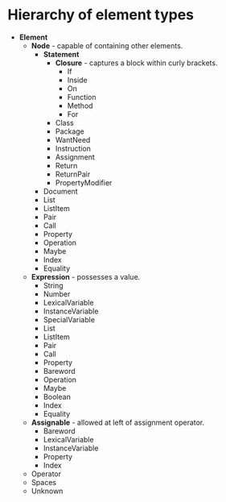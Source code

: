 # Hierarchy of element types

* __Element__
    * __Node__ - capable of containing other elements.
        * __Statement__
            * __Closure__ - captures a block within curly brackets.
                * If
                * Inside
                * On
                * Function
                * Method
                * For
            * Class
            * Package
            * WantNeed
            * Instruction
            * Assignment
            * Return
            * ReturnPair
            * PropertyModifier
        * Document
        * List
        * ListItem
        * Pair
        * Call
        * Property
        * Operation
        * Maybe
        * Index
        * Equality
    * __Expression__ - possesses a value.
        * String
        * Number
        * LexicalVariable
        * InstanceVariable
        * SpecialVariable
        * List
        * ListItem
        * Pair
        * Call
        * Property
        * Bareword
        * Operation
        * Maybe
        * Boolean
        * Index
        * Equality
    * __Assignable__ - allowed at left of assignment operator.
        * Bareword
        * LexicalVariable
        * InstanceVariable
        * Property
        * Index
    * Operator
    * Spaces
    * Unknown
